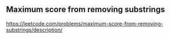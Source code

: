 ## Maximum score from removing substrings
https://leetcode.com/problems/maximum-score-from-removing-substrings/description/
